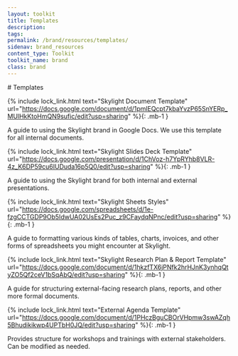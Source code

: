 ```yaml
---
layout: toolkit
title: Templates
description:
tags:
permalink: /brand/resources/templates/
sidenav: brand_resources
content_type: Toolkit
toolkit_name: brand
class: brand
---
```


<div class="row brand__content-section">
<div class="col-md-8" markdown="1">
# Templates

{% include lock_link.html
  text="Skylight Document Template"
  url="https://docs.google.com/document/d/1pmlEQcpt7kbaYvzP65SnYERp_MUlHkKtoHmQN9sufic/edit?usp=sharing"
%}{: .mb-1 }

A guide to using the Skylight brand in Google Docs. We use this template for all internal documents.

{% include lock_link.html
  text="Skylight Slides Deck Template"
  url="https://docs.google.com/presentation/d/1ChVoz-h7YpRYhb8VLR-4z_K6DP59cu6IUDuda16p5Q0/edit?usp=sharing"
%}{: .mb-1 }

A guide to using the Skylight brand for both internal and external presentations.

{% include lock_link.html
  text="Skylight Sheets Styles"
  url="https://docs.google.com/spreadsheets/d/1e-fzgCCTGDP9Ob5IdwUA02UsEs2Puc_z9CFaydqNPnc/edit?usp=sharing"
%}{: .mb-1 }

A guide to formatting various kinds of tables, charts, invoices, and other forms of spreadsheets you might encounter at Skylight.

{% include lock_link.html
  text="Skylight Research Plan & Report Template"
  url="https://docs.google.com/document/d/1hkzfTX6jPNfk2hrHJnK3ynhqQtyZO5Qf2ceV1bSqAbQ/edit?usp=sharing"
%}{: .mb-1 }

A guide for structuring external-facing research plans, reports, and other more formal documents.

{% include lock_link.html
  text="External Agenda Template"
  url="https://docs.google.com/document/d/1PHczBguCBOrVHpmw3swAZqh5Bhudikikwp4UPTbH0JQ/edit?usp=sharing"
%}{: .mb-1 }

Provides structure for workshops and trainings with external stakeholders. Can be modified as needed.
</div>
</div>
